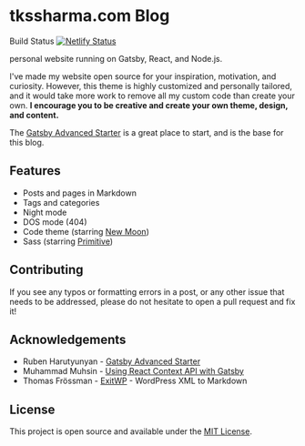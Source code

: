 # tkssharma.com Blog

Build Status 
[![Netlify Status](https://api.netlify.com/api/v1/badges/f6d221bb-82d6-4dc2-b28c-5366b5856400/deploy-status)](https://app.netlify.com/sites/xenodochial-johnson-42b1cc/deploys)

personal website running on Gatsby, React, and Node.js.

I've made my website open source for your inspiration, motivation, and curiosity. However, this theme is highly customized and personally tailored, and it would take more work to remove all my custom code than create your own. **I encourage you to be creative and create your own theme, design, and content.**

The [Gatsby Advanced Starter](https://github.com/vagr9k/gatsby-advanced-starter/) is a great place to start, and is the base for this blog.



## Features

- Posts and pages in Markdown
- Tags and categories
- Night mode
- DOS mode (404)
- Code theme (starring [New Moon](https://tkssharma.github.io/new-moon))
- Sass (starring [Primitive](https://tkssharma.github.io/primitive))

## Contributing

If you see any typos or formatting errors in a post, or any other issue that needs to be addressed, please do not hesitate to open a pull request and fix it!

## Acknowledgements

- Ruben Harutyunyan - [Gatsby Advanced Starter](https://github.com/vagr9k/gatsby-advanced-starter/)
- Muhammad Muhsin - [Using React Context API with Gatsby](https://www.gatsbyjs.org/blog/2019-01-31-using-react-context-api-with-gatsby/)
- Thomas Frössman - [ExitWP](https://github.com/thomasf/exitwp) - WordPress XML to Markdown


## License

This project is open source and available under the [MIT License](LICENSE).
